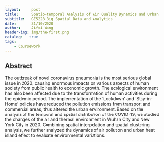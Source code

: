 ```yaml
---
layout:     post
title:      Spatio-temporal Analysis of Air Quality Dynamics and Urban Heat Island effects during the COVID-19
subtitle:   GE5228 Big Spatial Data and Analytics
date:       31/10/2020
author:     Jifei Wang
header-img: img/the-first.png
catalog:   true
tags:
    - Coursework
---
```

## Abstract
The outbreak of novel coronavirus pneumonia is the most serious global issue in 2020, causing enormous impacts on various aspects
of human society from public health to economic growth. The ecological environment has also been affected due to the transformation of
human activities during the epidemic period. The implementation of the ‘Lockdown’ and ‘Stay-in-Home’ policies have reduced the pollution
emissions from transport and commercial areas, thus altered the urban environment. Based on the analysis of the temporal and spatial
distribution of the COVID-19, we studied the changes of the air and thermal environment in Wuhan City and New York City in 2020.
Combining spatial interpolation and spatial clustering analysis, we further analyzed the dynamics of air pollution and urban heat
island effect to evaluate environmental variations.
